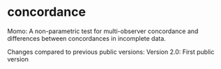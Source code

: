 # concordance
Momo: A non-parametric test for multi-observer concordance and differences between concordances in incomplete data.

Changes compared to previous public versions:
Version 2.0: First public version
